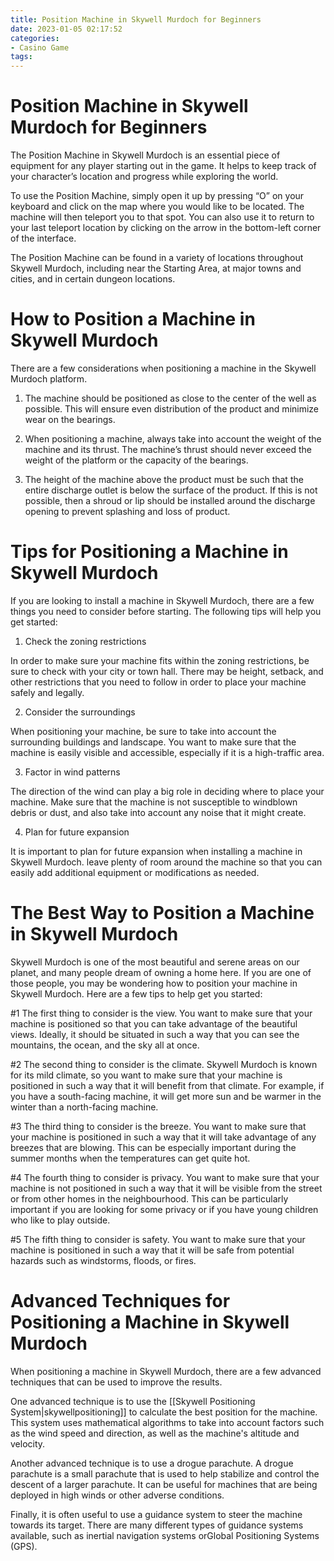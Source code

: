 ```yaml
---
title: Position Machine in Skywell Murdoch for Beginners 
date: 2023-01-05 02:17:52
categories:
- Casino Game
tags:
---
```



#  Position Machine in Skywell Murdoch for Beginners 

The Position Machine in Skywell Murdoch is an essential piece of equipment for any player starting out in the game. It helps to keep track of your character’s location and progress while exploring the world.

To use the Position Machine, simply open it up by pressing “O” on your keyboard and click on the map where you would like to be located. The machine will then teleport you to that spot. You can also use it to return to your last teleport location by clicking on the arrow in the bottom-left corner of the interface.

The Position Machine can be found in a variety of locations throughout Skywell Murdoch, including near the Starting Area, at major towns and cities, and in certain dungeon locations.

#  How to Position a Machine in Skywell Murdoch 

There are a few considerations when positioning a machine in the Skywell Murdoch platform.

1. The machine should be positioned as close to the center of the well as possible. This will ensure even distribution of the product and minimize wear on the bearings.

2. When positioning a machine, always take into account the weight of the machine and its thrust. The machine’s thrust should never exceed the weight of the platform or the capacity of the bearings.

3. The height of the machine above the product must be such that the entire discharge outlet is below the surface of the product. If this is not possible, then a shroud or lip should be installed around the discharge opening to prevent splashing and loss of product.

#  Tips for Positioning a Machine in Skywell Murdoch 

If you are looking to install a machine in Skywell Murdoch, there are a few things you need to consider before starting. The following tips will help you get started:

1. Check the zoning restrictions

In order to make sure your machine fits within the zoning restrictions, be sure to check with your city or town hall. There may be height, setback, and other restrictions that you need to follow in order to place your machine safely and legally.

2. Consider the surroundings

When positioning your machine, be sure to take into account the surrounding buildings and landscape. You want to make sure that the machine is easily visible and accessible, especially if it is a high-traffic area.

3. Factor in wind patterns

The direction of the wind can play a big role in deciding where to place your machine. Make sure that the machine is not susceptible to windblown debris or dust, and also take into account any noise that it might create.

4. Plan for future expansion

It is important to plan for future expansion when installing a machine in Skywell Murdoch. leave plenty of room around the machine so that you can easily add additional equipment or modifications as needed.

#  The Best Way to Position a Machine in Skywell Murdoch 

Skywell Murdoch is one of the most beautiful and serene areas on our planet, and many people dream of owning a home here. If you are one of those people, you may be wondering how to position your machine in Skywell Murdoch. Here are a few tips to help get you started:

#1 The first thing to consider is the view. You want to make sure that your machine is positioned so that you can take advantage of the beautiful views. Ideally, it should be situated in such a way that you can see the mountains, the ocean, and the sky all at once.

#2 The second thing to consider is the climate. Skywell Murdoch is known for its mild climate, so you want to make sure that your machine is positioned in such a way that it will benefit from that climate. For example, if you have a south-facing machine, it will get more sun and be warmer in the winter than a north-facing machine.

#3 The third thing to consider is the breeze. You want to make sure that your machine is positioned in such a way that it will take advantage of any breezes that are blowing. This can be especially important during the summer months when the temperatures can get quite hot.

#4 The fourth thing to consider is privacy. You want to make sure that your machine is not positioned in such a way that it will be visible from the street or from other homes in the neighbourhood. This can be particularly important if you are looking for some privacy or if you have young children who like to play outside.

#5 The fifth thing to consider is safety. You want to make sure that your machine is positioned in such a way that it will be safe from potential hazards such as windstorms, floods, or fires.

#  Advanced Techniques for Positioning a Machine in Skywell Murdoch

When positioning a machine in Skywell Murdoch, there are a few advanced techniques that can be used to improve the results.

One advanced technique is to use the [[Skywell Positioning System|skywellpositioning]] to calculate the best position for the machine. This system uses mathematical algorithms to take into account factors such as the wind speed and direction, as well as the machine's altitude and velocity.

Another advanced technique is to use a drogue parachute. A drogue parachute is a small parachute that is used to help stabilize and control the descent of a larger parachute. It can be useful for machines that are being deployed in high winds or other adverse conditions.

Finally, it is often useful to use a guidance system to steer the machine towards its target. There are many different types of guidance systems available, such as inertial navigation systems orGlobal Positioning Systems (GPS).